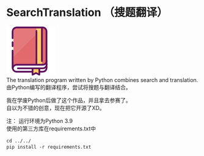 # SearchTranslation （搜题翻译）
![logo](images/icon.png)  
The translation program written by Python combines search and translation.  
由Python编写的翻译程序，尝试将搜题与翻译结合。  

我在学废Python后做了这个作品，并且拿去参赛了。  
自以为不错的创意，现在把它开源了XD。  

注：
运行环境为Python 3.9   
使用的第三方库在requirements.txt中  
```
cd ../../
pip install -r requirements.txt
```
